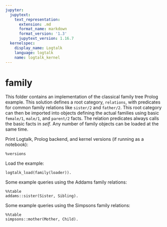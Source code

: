 ```yaml
---
jupyter:
  jupytext:
    text_representation:
      extension: .md
      format_name: markdown
      format_version: '1.3'
      jupytext_version: 1.16.7
  kernelspec:
    display_name: Logtalk
    language: logtalk
    name: logtalk_kernel
---
```


<!--
________________________________________________________________________

This file is part of Logtalk <https://logtalk.org/>  
SPDX-FileCopyrightText: 1998-2025 Paulo Moura <pmoura@logtalk.org>  
SPDX-License-Identifier: Apache-2.0

Licensed under the Apache License, Version 2.0 (the "License");
you may not use this file except in compliance with the License.
You may obtain a copy of the License at

    http://www.apache.org/licenses/LICENSE-2.0

Unless required by applicable law or agreed to in writing, software
distributed under the License is distributed on an "AS IS" BASIS,
WITHOUT WARRANTIES OR CONDITIONS OF ANY KIND, either express or implied.
See the License for the specific language governing permissions and
limitations under the License.
________________________________________________________________________
-->

# family

This folder contains an implementation of the classical family tree Prolog
example. This solution defines a root category, `relations`, with predicates
for common family relations like `sister/2` and `father/2`. This root category
can then be imported into objects defining the actual families using basic
`female/1`, `male/1`, and `parent/2` facts. The relation predicates always
calls the basic facts in _self_. Any number of family objects can be loaded
at the same time.

Print Logtalk, Prolog backend, and kernel versions (if running as a notebook):

```logtalk
%versions
```

Load the example:

```logtalk
logtalk_load(family(loader)).
```

Some example queries using the Addams family relations:

```logtalk
%%table
addams::sister(Sister, Sibling).
```

<!--
Sister = wednesday, Sibling = pubert ;
Sister = wednesday, Sibling = pugsley ;
Sister = wednesday, Sibling = pubert ;
Sister = wednesday, Sibling = pugsley ;
false.
-->

Some example queries using the Simpsons family relations:

```logtalk
%%table
simpsons::mother(Mother, Child).
```

<!--
Mother = marge, Child = bart ;
Mother = marge, Child = lisa ;
Mother = marge, Child = maggie ;
false.
-->
